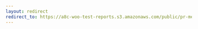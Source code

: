 ```yaml
---
layout: redirect
redirect_to: https://a8c-woo-test-reports.s3.amazonaws.com/public/pr-merge/40225/api/index.html
---
```

